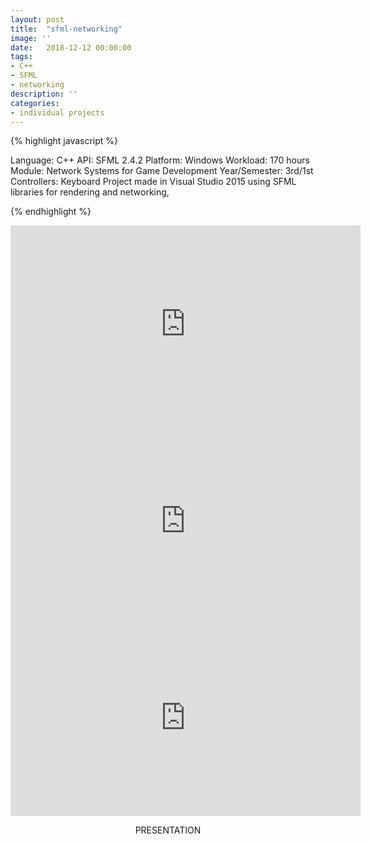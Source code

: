```yaml
---
layout: post
title:  "sfml-networking"
image: ''
date:   2018-12-12 00:00:00
tags:
- C++
- SFML
- networking
description: ''
categories:
- individual projects
---
```


{% highlight javascript %}

Language: C++
API: SFML 2.4.2
Platform: ​Windows
Workload: 170 hours
Module: Network Systems for Game Development
Year/Semester: 3rd/1st
Controllers: Keyboard
​​Project made in Visual Studio 2015 using SFML libraries for rendering and networking,

{% endhighlight %}

<!-- YOTUUBE VIDEO 1 -->
<center><iframe width="560" height="315" src="https://www.youtube.com/embed/B-qvW1c78eA" frameborder="0" allow="accelerometer; autoplay; encrypted-media; gyroscope; picture-in-picture" allowfullscreen></iframe></center>

<!-- YOTUUBE VIDEO 1 -->
<center><iframe width="560" height="315" src="https://www.youtube.com/embed/OoSyf4ju9jI" frameborder="0" allow="accelerometer; autoplay; encrypted-media; gyroscope; picture-in-picture" allowfullscreen></iframe></center>

<!-- YOTUUBE VIDEO 1 -->
<center><iframe width="560" height="315" src="https://www.youtube.com/embed/8psz0Gav-f4" frameborder="0" allow="accelerometer; autoplay; encrypted-media; gyroscope; picture-in-picture" allowfullscreen></iframe></center>

<!-- PRESENTATION -->
<center><p>PRESENTATION</p></center>

<!-- PIC 1 -->
<figure class="foto-legenda">
	<img src="{{ "/assets/img/sfml-networking/1.png"}}" alt="">
	<figcaption> 
	</figcaption>
</figure>

<!-- PIC 2 -->
<figure class="foto-legenda">
	<img src="{{ "/assets/img/sfml-networking/2.png"}}" alt="">
	<figcaption> 
	</figcaption>
</figure>

<!-- PIC 3 -->
<figure class="foto-legenda">
	<img src="{{ "/assets/img/sfml-networking/3.png"}}" alt="">
	<figcaption> 
	</figcaption>
</figure>

<!-- PIC 4 -->
<figure class="foto-legenda">
	<img src="{{ "/assets/img/sfml-networking/4.png"}}" alt="">
	<figcaption> 
	</figcaption>
</figure>

<!-- PIC 5 -->
<figure class="foto-legenda">
	<img src="{{ "/assets/img/sfml-networking/5.png"}}" alt="">
	<figcaption> 
	</figcaption>
</figure>

<!-- PIC 6 -->
<figure class="foto-legenda">
	<img src="{{ "/assets/img/sfml-networking/6.png"}}" alt="">
	<figcaption> 
	</figcaption>
</figure>

<!-- PIC 7 -->
<figure class="foto-legenda">
	<img src="{{ "/assets/img/sfml-networking/7.png"}}" alt="">
	<figcaption> 
	</figcaption>
</figure>

<!-- PIC 8 -->
<figure class="foto-legenda">
	<img src="{{ "/assets/img/sfml-networking/8.png"}}" alt="">
	<figcaption> 
	</figcaption>
</figure>

<!-- PIC 9 -->
<figure class="foto-legenda">
	<img src="{{ "/assets/img/sfml-networking/9.png"}}" alt="">
	<figcaption> 
	</figcaption>
</figure>

<!-- PIC 10 -->
<figure class="foto-legenda">
	<img src="{{ "/assets/img/sfml-networking/10.png"}}" alt="">
	<figcaption> 
	</figcaption>
</figure>
